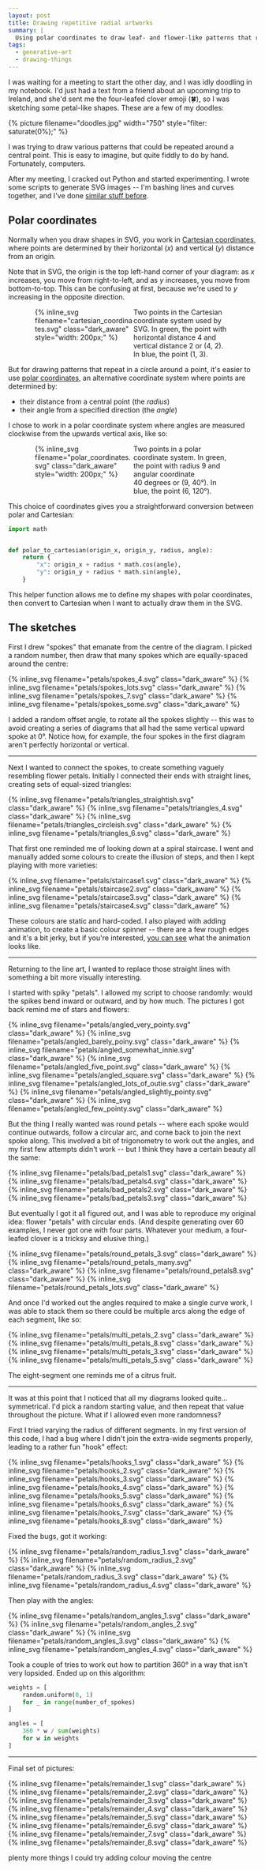 ```yaml
---
layout: post
title: Drawing repetitive radial artworks
summary: |
  Using polar coordinates to draw leaf- and flower-like patterns that repeat in circles around a point.
tags:
  - generative-art
  - drawing-things
---
```

I was waiting for a meeting to start the other day, and I was idly doodling in my notebook.
I'd just had a text from a friend about an upcoming trip to Ireland, and she'd sent me the four-leafed clover emoji (🍀), so I was sketching some petal-like shapes.
These are a few of my doodles:

{%
  picture
  filename="doodles.jpg"
  width="750"
  style="filter: saturate(0%);"
%}

I was trying to draw various patterns that could be repeated around a central point.
This is easy to imagine, but quite fiddly to do by hand.
Fortunately, computers.

After my meeting, I cracked out Python and started experimenting.
I wrote some scripts to generate SVG images -- I'm bashing lines and curves together, and I've done [similar stuff before](/2022/graph-generative-art/).

<style>
  /*
    By default, this is a grid that's four columns wide, but on narrow screens
    (i.e. mobile), I shrink it to two columns so it remains readable.

    I think I might do a checkerboard pattern on the 4-wide layout, and I want
    to retain that on the 2-wide layout, so I need to swap the 3rd/4th in every row.

    e.g. if I have

        X1 .2 X3 .4
        .5 X6 .7 X8

    then on the mobile layout I want

        X1 .2
        .4 X3
        X6 .5
        .7 X8

    I swap the orders with `grid-column` properties, then the `grid-auto-flow`
    stops there being gaps in the grid.
  */
  .grid_4up {
    max-width: 650px;
    margin-left:  auto;
    margin-right: auto;
    display: grid;
    grid-gap: calc(2 * var(--grid-gap));
    grid-template-columns: auto auto auto auto;
  }

  .grid_4up a {
    line-height: 0;
  }

  .grid_4up a:hover {
    background: none;
  }

  .grid_4up svg {
    max-width: 100%;
  }

  @media screen and (max-width: 500px) {
    .grid_4up {
      grid-template-columns: auto auto;
    }
  }

  @media screen and (max-width: 500px) {
    .checkerboard {
      grid-auto-flow: dense;
    }

    .checkerboard svg:nth-child(8n+3),
    .checkerboard a:nth-child(8n+3),
    .checkerboard svg:nth-child(8n+5),
    .checkerboard a:nth-child(8n+5),
    .checkerboard svg:nth-child(8n),
    .checkerboard a:nth-child(8n) {
      grid-column: 2 / 2;
    }

    .checkerboard svg:nth-child(8n+6),
    .checkerboard a:nth-child(8n+6),
    .checkerboard svg:nth-child(8n+7),
    .checkerboard a:nth-child(8n+7) {
      grid-column: 1 / 2;
    }
  }
</style>




<style>
  .coordinates {
    display: grid;
    grid-gap: calc(2 * var(--grid-gap));
    grid-template-columns: 200px auto;
    padding-left:  1em;
    padding-right: 1em;
  }

  @media screen and (max-width: 500px) {
    .coordinates {
      padding: 0;
    }
  }

  @media screen and (max-width: 400px) {
    .coordinates {
      grid-template-columns: auto;
    }
  }

  .coordinates figcaption {
    margin-top:    auto;
    margin-bottom: auto;
  }
</style>

## Polar coordinates

Normally when you draw shapes in SVG, you work in [Cartesian coordinates](https://en.wikipedia.org/wiki/Cartesian_coordinate_system), where points are determined by their horizontal (*x*) and vertical (*y*) distance from an origin.

Note that in SVG, the origin is the top left-hand corner of your diagram: as *x* increases, you move from right-to-left, and as *y* increases, you move from bottom-to-top.
This can be confusing at first, because we're used to *y* increasing in the opposite direction.

<figure class="coordinates">
  {%
    inline_svg
    filename="cartesian_coordinates.svg"
    class="dark_aware"
    style="width: 200px;"
  %}
  <figcaption>
    Two points in the Cartesian coordinate system used by SVG.
    In green, the point with horizontal distance 4 and vertical distance 2 or (4,&nbsp;2).
    In blue, the point (1,&nbsp;3).
  </figcaption>
</figure>

But for drawing patterns that repeat in a circle around a point, it's easier to use [polar coordinates](https://en.wikipedia.org/wiki/Polar_coordinate_system), an alternative coordinate system where points are determined by:

* their distance from a central point (the *radius*)
* their angle from a specified direction (the *angle*)

I chose to work in a polar coordinate system where angles are measured clockwise from the upwards vertical axis, like so:

<figure class="coordinates">
  {%
    inline_svg
    filename="polar_coordinates.svg"
    class="dark_aware"
    style="width: 200px;"
  %}
  <figcaption>
    Two points in a polar coordinate system.
    In green, the point with radius&nbsp;9 and angular coordinate 40&nbsp;degrees or (9,&nbsp;40°).
    In blue, the point (6,&nbsp;120°).
  </figcaption>
</figure>

This choice of coordinates gives you a straightforward conversion between polar and Cartesian:

```python
import math


def polar_to_cartesian(origin_x, origin_y, radius, angle):
    return {
        "x": origin_x + radius * math.cos(angle),
        "y": origin_y + radius * math.sin(angle),
    }
```

This helper function allows me to define my shapes with polar coordinates, then convert to Cartesian when I want to actually draw them in the SVG.





## The sketches

First I drew "spokes" that emanate from the centre of the diagram.
I picked a random number, then draw that many spokes which are equally-spaced around the centre:

<div class="grid_4up checkerboard">
  {%
    inline_svg
    filename="petals/spokes_4.svg"
    class="dark_aware"
  %}
  {%
    inline_svg
    filename="petals/spokes_lots.svg"
    class="dark_aware"
  %}
  {%
    inline_svg
    filename="petals/spokes_7.svg"
    class="dark_aware"
  %}
  {%
    inline_svg
    filename="petals/spokes_some.svg"
    class="dark_aware"
  %}
</div>

I added a random offset angle, to rotate all the spokes slightly -- this was to avoid creating a series of diagrams that all had the same vertical upward spoke at 0°.
Notice how, for example, the four spokes in the first diagram aren't perfectly horizontal or vertical.

---

Next I wanted to connect the spokes, to create something vaguely resembling flower petals.
Initially I connected their ends with straight lines, creating sets of equal-sized triangles:

<div class="grid_4up checkerboard">
  {%
    inline_svg
    filename="petals/triangles_straightish.svg"
    class="dark_aware"
  %}
  {%
    inline_svg
    filename="petals/triangles_4.svg"
    class="dark_aware"
  %}
  {%
    inline_svg
    filename="petals/triangles_circleish.svg"
    class="dark_aware"
  %}
  {%
    inline_svg
    filename="petals/triangles_6.svg"
    class="dark_aware"
  %}
</div>

That first one reminded me of looking down at a spiral staircase.
I went and manually added some colours to create the illusion of steps, and then I kept playing with more varieties:

<script>
    function animateStaircases() {
        document.querySelectorAll('#staircases svg').forEach(function(svg) {
            const fillValues =
                Array.from(svg.querySelectorAll('path'))
                    .map(path => path.getAttribute('fill'));
            svg.querySelectorAll('path').forEach(function(path) {
                const index = fillValues.indexOf(path.getAttribute('fill'));
                const animationElement = document.createElementNS('http://www.w3.org/2000/svg', 'animate');
                animationElement.setAttribute('attributeName', 'fill');
                animationElement.setAttribute('dur', '5s');
                animationElement.setAttribute('repeatCount', 'indefinite');
                if (index === 0) {
                    animationElement.setAttribute('values', fillValues.join('; '));
                } else if (index === fillValues.length - 1) {
                    animationElement.setAttribute('values', 
                        fillValues[fillValues.length - 1] + ';' +
                        fillValues.slice(0, index - 1).join('; ')
                    );
                } else {
                    animationElement.setAttribute('values', 
                        fillValues.slice(index, fillValues.length).join('; ') + ';' +
                        fillValues.slice(0, index).join('; ')
                    );
                }
                path.appendChild(animationElement);
            });
        });
    }
</script>

<div class="grid_4up checkerboard" id="staircases">
  {%
    inline_svg
    filename="petals/staircase1.svg"
    class="dark_aware"
  %}
  {%
    inline_svg
    filename="petals/staircase2.svg"
    class="dark_aware"
  %}
  {%
    inline_svg
    filename="petals/staircase3.svg"
    class="dark_aware"
  %}
  {%
    inline_svg
    filename="petals/staircase4.svg"
    class="dark_aware"
  %}
</div>

These colours are static and hard-coded.
I also played with adding animation, to create a basic colour spinner -- there are a few rough edges and it's a bit jerky, but if you're interested, <a onclick="javascript:animateStaircases()" href="#staircases">you can see</a> what the animation looks like.

---

Returning to the line art, I wanted to replace those straight lines with something a bit more visually interesting.

I started with spiky "petals".
I allowed my script to choose randomly: would the spikes bend inward or outward, and by how much.
The pictures I got back remind me of stars and flowers:

<div class="grid_4up checkerboard">
  {%
    inline_svg
    filename="petals/angled_very_pointy.svg"
    class="dark_aware"
  %}
  {%
    inline_svg
    filename="petals/angled_barely_poiny.svg"
    class="dark_aware"
  %}
  {%
    inline_svg
    filename="petals/angled_somewhat_innie.svg"
    class="dark_aware"
  %}
  {%
    inline_svg
    filename="petals/angled_five_point.svg"
    class="dark_aware"
  %}
  {%
    inline_svg
    filename="petals/angled_square.svg"
    class="dark_aware"
  %}
  {%
    inline_svg
    filename="petals/angled_lots_of_outie.svg"
    class="dark_aware"
  %}
  {%
    inline_svg
    filename="petals/angled_slightly_pointy.svg"
    class="dark_aware"
  %}
  {%
    inline_svg
    filename="petals/angled_few_pointy.svg"
    class="dark_aware"
  %}
</div>

But the thing I really wanted was round petals -- where each spoke would continue outwards, follow a circular arc, and come back to join the next spoke along.
This involved a bit of trigonometry to work out the angles, and my first few attempts didn't work -- but I think they have a certain beauty all the same:

<div class="grid_4up">
  {%
    inline_svg
    filename="petals/bad_petals1.svg"
    class="dark_aware"
  %}
  {%
    inline_svg
    filename="petals/bad_petals4.svg"
    class="dark_aware"
  %}
  {%
    inline_svg
    filename="petals/bad_petals2.svg"
    class="dark_aware"
  %}
  {%
    inline_svg
    filename="petals/bad_petals3.svg"
    class="dark_aware"
  %}  
</div>

But eventually I got it all figured out, and I was able to reproduce my original idea: flower "petals" with circular ends.
(And despite generating over 60 examples, I never got one with four parts.
Whatever your medium, a four-leafed clover is a tricksy and elusive thing.)

<div class="grid_4up checkerboard">
  {%
    inline_svg
    filename="petals/round_petals_3.svg"
    class="dark_aware"
  %}
  {%
    inline_svg
    filename="petals/round_petals_many.svg"
    class="dark_aware"
  %}
  {%
    inline_svg
    filename="petals/round_petals8.svg"
    class="dark_aware"
  %}
  {%
    inline_svg
    filename="petals/round_petals_lots.svg"
    class="dark_aware"
  %}  
</div>

And once I'd worked out the angles required to make a single curve work, I was able to stack them so there could be multiple arcs along the edge of each segment, like so:

<div class="grid_4up checkerboard">
  {%
    inline_svg
    filename="petals/multi_petals_2.svg"
    class="dark_aware"
  %}
  {%
    inline_svg
    filename="petals/multi_petals_8.svg"
    class="dark_aware"
  %}
  {%
    inline_svg
    filename="petals/multi_petals_3.svg"
    class="dark_aware"
  %}
  {%
    inline_svg
    filename="petals/multi_petals_5.svg"
    class="dark_aware"
  %}  
</div>

The eight-segment one reminds me of a citrus fruit.

---

It was at this point that I noticed that all my diagrams looked quite… symmetrical.
I'd pick a random starting value, and then repeat that value throughout the picture.
What if I allowed even more randomness?

First I tried varying the radius of different segments.
In my first version of this code, I had a bug where I didn't join the extra-wide segments properly, leading to a rather fun "hook" effect:

<div class="grid_4up checkerboard">
  {%
    inline_svg
    filename="petals/hooks_1.svg"
    class="dark_aware"
  %}
  {%
    inline_svg
    filename="petals/hooks_2.svg"
    class="dark_aware"
  %}
  {%
    inline_svg
    filename="petals/hooks_3.svg"
    class="dark_aware"
  %}
  {%
    inline_svg
    filename="petals/hooks_4.svg"
    class="dark_aware"
  %}
  {%
    inline_svg
    filename="petals/hooks_5.svg"
    class="dark_aware"
  %}
  {%
    inline_svg
    filename="petals/hooks_6.svg"
    class="dark_aware"
  %}  
  {%
    inline_svg
    filename="petals/hooks_7.svg"
    class="dark_aware"
  %}
  {%
    inline_svg
    filename="petals/hooks_8.svg"
    class="dark_aware"
  %}
</div>

Fixed the bugs, got it working:

<div class="grid_4up checkerboard">
  {%
    inline_svg
    filename="petals/random_radius_1.svg"
    class="dark_aware"
  %}
  {%
    inline_svg
    filename="petals/random_radius_2.svg"
    class="dark_aware"
  %}
  {%
    inline_svg
    filename="petals/random_radius_3.svg"
    class="dark_aware"
  %}
  {%
    inline_svg
    filename="petals/random_radius_4.svg"
    class="dark_aware"
  %}
</div>

Then play with the angles:

<div class="grid_4up checkerboard">
  {%
    inline_svg
    filename="petals/random_angles_1.svg"
    class="dark_aware"
  %}
  {%
    inline_svg
    filename="petals/random_angles_2.svg"
    class="dark_aware"
  %}
  {%
    inline_svg
    filename="petals/random_angles_3.svg"
    class="dark_aware"
  %}
  {%
    inline_svg
    filename="petals/random_angles_4.svg"
    class="dark_aware"
  %}
</div>

Took a couple of tries to work out how to partition 360° in a way that isn't very lopsided.
Ended up on this algorithm:

```python
weights = [
    random.uniform(0, 1)
    for _ in range(number_of_spokes)
]

angles = [
    360 * w / sum(weights)
    for w in weights
]
```

---

Final set of pictures:

<div class="grid_4up checkerboard">
  {%
    inline_svg
    filename="petals/remainder_1.svg"
    class="dark_aware"
  %}
  {%
    inline_svg
    filename="petals/remainder_2.svg"
    class="dark_aware"
  %}
  {%
    inline_svg
    filename="petals/remainder_3.svg"
    class="dark_aware"
  %}
  {%
    inline_svg
    filename="petals/remainder_4.svg"
    class="dark_aware"
  %}
  {%
    inline_svg
    filename="petals/remainder_5.svg"
    class="dark_aware"
  %}
  {%
    inline_svg
    filename="petals/remainder_6.svg"
    class="dark_aware"
  %}
  {%
    inline_svg
    filename="petals/remainder_7.svg"
    class="dark_aware"
  %}
  {%
    inline_svg
    filename="petals/remainder_8.svg"
    class="dark_aware"
  %}
</div>

plenty more things I could try
adding colour
moving the centre